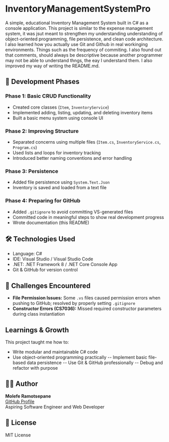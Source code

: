# InventoryManagementSystemPro

A simple, educational Inventory Management System built in C# as a console application. This project is similar to the expense management system, it was jsut meant to strengthen my understanding understanding of object-oriented programming, file persistence, and clean code architecture. I also learned how you actually use Git and Github in real workinging environments. Things such as the frequency of commiting. I also found out that comments, should always be descriptive because another programmer may not be able to understand thngs, the eay I understand them. I also improved my way of writing the README.md. 

## 🚧 Development Phases

### Phase 1: Basic CRUD Functionality
- Created core classes (`Item`, `InventoryService`)
- Implemented adding, listing, updating, and deleting inventory items
- Built a basic menu system using console UI

### Phase 2: Improving Structure
- Separated concerns using multiple files (`Item.cs`, `InventoryService.cs`, `Program.cs`)
- Used lists and loops for inventory tracking
- Introduced better naming conventions and error handling

### Phase 3: Persistence
- Added file persistence using `System.Text.Json`
- Inventory is saved and loaded from a text file

### Phase 4: Preparing for GitHub
- Added `.gitignore` to avoid committing VS-generated files
- Committed code in meaningful steps to show real development progress
- Wrote documentation (this README)

## 🛠️ Technologies Used

- Language: C#
- IDE: Visual Studio / Visual Studio Code
- .NET: .NET Framework 8 / .NET Core Console App
- Git & GitHub for version control

## 🧱 Challenges Encountered

- **File Permission Issues:** Some `.vs` files caused permission errors when pushing to GitHub; resolved by properly setting `.gitignore`
- **Constructor Errors (CS7036):** Missed required constructor parameters during class instantiation

## Learnings & Growth
This project taught me how to:
- Write modular and maintainable C# code
- Use object-oriented programming practically
-- Implement basic file-based data persistence
-- Use Git & GitHub professionally
-- Debug and refactor with purpose

## 👨‍💻 Author

**Molefe Ramotsepane**  
[GitHub Profile](https://github.com/MolefeRamotsepane)  
Aspiring Software Engineer and Web Developer

## 📜 License
MIT License

